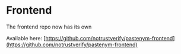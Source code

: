 # Frontend

The frontend repo now has its own

Available here: [https://github.com/notrustverify/pastenym-frontend](https://github.com/notrustverify/pastenym-frontend)
